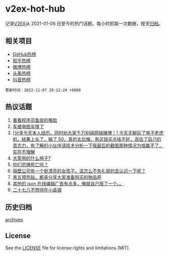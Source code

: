# v2ex-hot-hub

 记录[V2EX](https://www.v2ex.com/)从 2021-01-06 日至今的热门话题。每小时抓取一次数据，按天[归档](archives)。
 
 ## 相关项目

- [GitHub热榜](https://github.com/lonnyzhang423/github-hot-hub)
- [知乎热榜](https://github.com/lonnyzhang423/zhihu-hot-hub)
- [微博热榜](https://github.com/lonnyzhang423/weibo-hot-hub)
- [头条热榜](https://github.com/lonnyzhang423/toutiao-hot-hub)
- [抖音热榜](https://github.com/lonnyzhang423/douyin-hot-hub)


 `更新时间：2022-11-07 20:12:24 +0800`

## 热议话题

1. [看看程序员鱼皮的嘴脸](https://www.v2ex.com/t/893205)
1. [车被电瓶车撞了](https://www.v2ex.com/t/893155)
1. [[分享今天本人经历，同时劝大家千万别碰网络赌博！] 今天无聊玩了电子老虎机，结果上头了，输了 50，真的太后悔，有这钱买点啥不好，高估了自己的意志力，有了解的小伙伴请技术分析一下我最后的截图那种情况为啥赢不了，实在不理解](https://www.v2ex.com/t/893139)
1. [大家用的什么椅子?](https://www.v2ex.com/t/893130)
1. [你们恐惧死亡吗？](https://www.v2ex.com/t/893362)
1. [隔壁公司有一个挺漂亮的女孩子，该怎么不失礼貌的去认识一下呢？](https://www.v2ex.com/t/893340)
1. [黑五预热贴，都来分享大家准备购买的物品吧](https://www.v2ex.com/t/893193)
1. [其他的 json 在线编辑广告有点多，俺就自己搭了一个。。](https://www.v2ex.com/t/893202)
1. [二十七八不想待在小县城](https://www.v2ex.com/t/893256)

## 历史归档

[archives](archives)

## License

See the [LICENSE](LICENSE) file for license rights and limitations (MIT).
